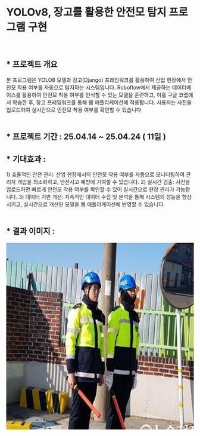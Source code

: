 <h1> YOLOv8, 장고를 활용한 안전모 탐지 프로그램 구현 </h1>
<br>
<h2>* 프로젝트 개요 </h2>
본 프로그램은 YOLO8 모델과 장고(Django) 프레임워크를 활용하여 산업 현장에서 안전모 착용 여부를 자동으로 탐지하는 시스템입니다. Roboflow에서 제공하는 데이터베이스를 활용하여 안전모 착용 여부를 인식할 수 있는 모델을 훈련하고, 이를 구글 코랩에서 학습한 후, 장고 프레임워크를 통해 웹 애플리케이션에 적용합니다. 사용자는 사진을 업로드하여 실시간으로 안전모 착용 여부를 확인할 수 있습니다
<br><br>


<h2>* 프로젝트 기간 : 25.04.14 ~ 25.04.24 ( 11일 ) </h2>
<h2>* 기대효과 : </h2>
1) 효율적인 안전 관리: 산업 현장에서의 안전모 착용 여부를 자동으로 모니터링하여 관리자 개입을 최소화하고, 안전사고 예방에 기여할 수 있습니다.
2) 실시간 검출: 사진을 업로드하면 빠르게 안전모 착용 여부를 확인할 수 있어 실시간으로 현장 관리가 가능합니다.
3) 데이터 기반 개선: 지속적인 데이터 수집 및 분석을 통해 시스템의 성능을 향상시키고, 실시간으로 개선된 모델을 웹 애플리케이션에 반영할 수 있습니다.<br><br>

<h2>* 결과 이미지 : </h2>


<img src="https://github.com/hjk-hjk/Hel/blob/master/static/img/an10.PNG?raw=true" width=800  height=500  />
